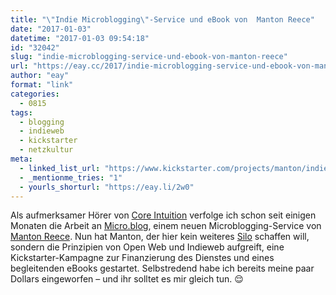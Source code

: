 ```yaml
---
title: "\"Indie Microblogging\"-Service und eBook von  Manton Reece"
date: "2017-01-03"
datetime: "2017-01-03 09:54:18"
id: "32042"
slug: "indie-microblogging-service-und-ebook-von-manton-reece"
url: "https://eay.cc/2017/indie-microblogging-service-und-ebook-von-manton-reece/"
author: "eay"
format: "link"
categories:
  - 0815
tags:
  - blogging
  - indieweb
  - kickstarter
  - netzkultur
meta:
  - linked_list_url: "https://www.kickstarter.com/projects/manton/indie-microblogging-owning-your-short-form-writing"
  - _mentionme_tries: "1"
  - yourls_shorturl: "https://eay.li/2w0"
---
```


Als aufmerksamer Hörer von [Core Intuition](https://www.coreint.org/) verfolge ich schon seit einigen Monaten die Arbeit an [Micro.blog](http://micro.blog/), einem neuen Microblogging-Service von [Manton Reece](http://www.manton.org/). Nun hat Manton, der hier kein weiteres [Silo](https://indieweb.org/silo) schaffen will, sondern die Prinzipien von Open Web und Indieweb aufgreift, eine Kickstarter-Kampagne zur Finanzierung des Dienstes und eines begleitenden eBooks gestartet. Selbstredend habe ich bereits meine paar Dollars eingeworfen – und ihr solltet es mir gleich tun. 😌
